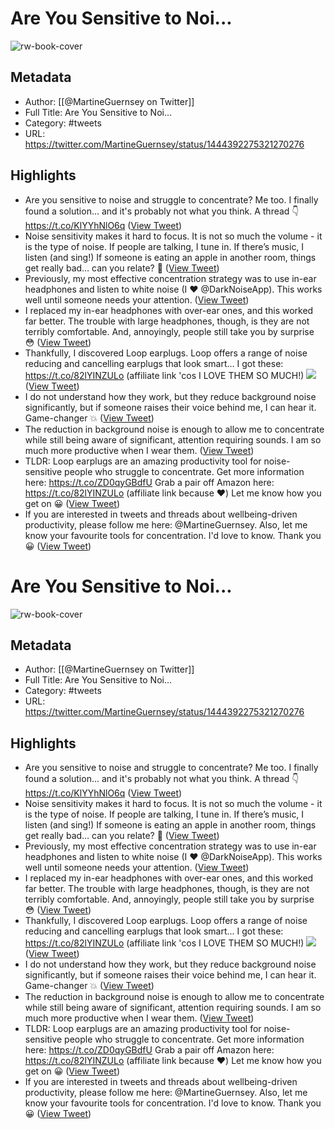 # Are You Sensitive to Noi...

![rw-book-cover](https://pbs.twimg.com/profile_images/1369547367268155392/hsfr8ope.jpg)

## Metadata
- Author: [[@MartineGuernsey on Twitter]]
- Full Title: Are You Sensitive to Noi...
- Category: #tweets
- URL: https://twitter.com/MartineGuernsey/status/1444392275321270276

## Highlights
- Are you sensitive to noise and struggle to concentrate?
  Me too.
  I finally found a solution... and it's probably not what you think. 
  A thread 👇 https://t.co/KlYYhNlO6q ([View Tweet](https://twitter.com/MartineGuernsey/status/1444392275321270276))
- Noise sensitivity makes it hard to focus. 
  It is not so much the volume - it is the type of noise. 
  If people are talking, I tune in. If there’s music, I listen (and sing!) If someone is eating an apple in another room, things get really bad… can you relate?
  🤯 ([View Tweet](https://twitter.com/MartineGuernsey/status/1444392278257246208))
- Previously, my most effective concentration strategy was to use in-ear headphones and listen to white noise (I ❤️ @DarkNoiseApp). 
  This works well until someone needs your attention. ([View Tweet](https://twitter.com/MartineGuernsey/status/1444392284989149184))
- I replaced my in-ear headphones with over-ear ones, and this worked far better. 
  The trouble with large headphones, though, is they are not terribly comfortable. 
  And, annoyingly, people still take you by surprise 😳 ([View Tweet](https://twitter.com/MartineGuernsey/status/1444392287111454723))
- Thankfully, I discovered Loop earplugs. Loop offers a range of noise reducing and cancelling earplugs that look smart...
  I got these: https://t.co/82lYINZULo (affiliate link 'cos I LOVE THEM SO MUCH!) 
  ![](https://pbs.twimg.com/media/FAuDIm-WUAo1qKT.jpg) ([View Tweet](https://twitter.com/MartineGuernsey/status/1444392297311965185))
- I do not understand how they work, but they reduce background noise significantly, but if someone raises their voice behind me, I can hear it. 
  Game-changer 💥 ([View Tweet](https://twitter.com/MartineGuernsey/status/1444392299576844300))
- The reduction in background noise is enough to allow me to concentrate while still being aware of significant, attention requiring sounds.
  I am so much more productive when I wear them. ([View Tweet](https://twitter.com/MartineGuernsey/status/1444392307466330119))
- TLDR:
  Loop earplugs are an amazing productivity tool for noise-sensitive people who struggle to concentrate. 
  Get more information here: https://t.co/ZD0qyGBdfU
  Grab a pair off Amazon here: https://t.co/82lYINZULo (affiliate link because ❤️)
  Let me know how you get on 😀 ([View Tweet](https://twitter.com/MartineGuernsey/status/1444392309320298502))
- If you are interested in tweets and threads about wellbeing-driven productivity, please follow me here: @MartineGuernsey.
  Also, let me know your favourite tools for concentration. I'd love to know. Thank you 😀 ([View Tweet](https://twitter.com/MartineGuernsey/status/1444392311497142284))
# Are You Sensitive to Noi...

![rw-book-cover](https://pbs.twimg.com/profile_images/1369547367268155392/hsfr8ope.jpg)

## Metadata
- Author: [[@MartineGuernsey on Twitter]]
- Full Title: Are You Sensitive to Noi...
- Category: #tweets
- URL: https://twitter.com/MartineGuernsey/status/1444392275321270276

## Highlights
- Are you sensitive to noise and struggle to concentrate?
  Me too.
  I finally found a solution... and it's probably not what you think. 
  A thread 👇 https://t.co/KlYYhNlO6q ([View Tweet](https://twitter.com/MartineGuernsey/status/1444392275321270276))
- Noise sensitivity makes it hard to focus. 
  It is not so much the volume - it is the type of noise. 
  If people are talking, I tune in. If there’s music, I listen (and sing!) If someone is eating an apple in another room, things get really bad… can you relate?
  🤯 ([View Tweet](https://twitter.com/MartineGuernsey/status/1444392278257246208))
- Previously, my most effective concentration strategy was to use in-ear headphones and listen to white noise (I ❤️ @DarkNoiseApp). 
  This works well until someone needs your attention. ([View Tweet](https://twitter.com/MartineGuernsey/status/1444392284989149184))
- I replaced my in-ear headphones with over-ear ones, and this worked far better. 
  The trouble with large headphones, though, is they are not terribly comfortable. 
  And, annoyingly, people still take you by surprise 😳 ([View Tweet](https://twitter.com/MartineGuernsey/status/1444392287111454723))
- Thankfully, I discovered Loop earplugs. Loop offers a range of noise reducing and cancelling earplugs that look smart...
  I got these: https://t.co/82lYINZULo (affiliate link 'cos I LOVE THEM SO MUCH!) 
  ![](https://pbs.twimg.com/media/FAuDIm-WUAo1qKT.jpg) ([View Tweet](https://twitter.com/MartineGuernsey/status/1444392297311965185))
- I do not understand how they work, but they reduce background noise significantly, but if someone raises their voice behind me, I can hear it. 
  Game-changer 💥 ([View Tweet](https://twitter.com/MartineGuernsey/status/1444392299576844300))
- The reduction in background noise is enough to allow me to concentrate while still being aware of significant, attention requiring sounds.
  I am so much more productive when I wear them. ([View Tweet](https://twitter.com/MartineGuernsey/status/1444392307466330119))
- TLDR:
  Loop earplugs are an amazing productivity tool for noise-sensitive people who struggle to concentrate. 
  Get more information here: https://t.co/ZD0qyGBdfU
  Grab a pair off Amazon here: https://t.co/82lYINZULo (affiliate link because ❤️)
  Let me know how you get on 😀 ([View Tweet](https://twitter.com/MartineGuernsey/status/1444392309320298502))
- If you are interested in tweets and threads about wellbeing-driven productivity, please follow me here: @MartineGuernsey.
  Also, let me know your favourite tools for concentration. I'd love to know. Thank you 😀 ([View Tweet](https://twitter.com/MartineGuernsey/status/1444392311497142284))
